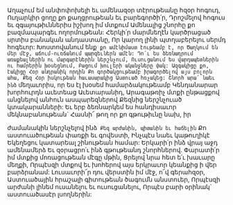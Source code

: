 
Աղաչում եմ անփոփոխելի եւ ամենազօր
տէրութեանը հզօր հոգուդ,
Ուղարկիր ցողը քո քաղցրութեան եւ բարեգործի՛ր,
Դրոշմելով հոգուս եւ զգայութիւններիս իշխող իմ
մտքում
Ամենալից շնորհը քո բազմապարգեւ
ողորմութեան:
Հերկի՛ր մարմնեղէն կարծրացած սրտիս բանական
անդաստանը,
Որ կարող լինի պտղաբերելու սերմդ հոգեւոր:
Խոստովանում ենք` քո ամէնիմաստ էութեամբ է,
որ
Ծաղկում են մեր մէջ, աճում-ուռճանում
պարգեւներն ամէն:
Դո՛ւ ես ձեռնադրում առաքեալներին ու
մարգարէներին ներշնչում,
Ուսուցանում ես վարդապետներին ու համրերին
խօսեցնում,
Բացում խուլերի ականջները փակ:
Ազգակիցը քո, էակիցը Հօր անդրանիկ որդին
Քո գործակցութեամբ իրագործելով այս բոլորն
ահա,
Քեզ Հօր իսկութեան հաւասարակից
Աստուած հռչակեց:
Շնորհ արա՛ նաեւ ինձ` մեղաւորիս, որ ես էլ խօսեմ
համարձակութեամբ
Կենդանարար խորհուրդն աւետեաց
Աւետարանիդ,
Արագաթռիչ մտքի ընթացքով անցնելով անհուն
ասպարեզներով
Քեզնից ներշնչուած կտակարանների:
Եւ երբ ձեռնարկեմ ես հանդիսաւոր
մեկնաբանութեան`
Հասնի՜ թող որ քո գթութիւնը նախ, իր


ժամանակին ներշնչելով ինձ`
Քեզ արժանին, պիտանին եւ հաճելին`
Քո աստուածութեան փառքի եւ գովեստի,
Ինչպէս նաեւ կաթուղիկէ Եկեղեցու կատարեալ
շինութեան համար:
Երկարի՛ր ինձ վրայ աջդ ամենամերձ
Եւ զօրացրո՛ւ ինձ գթութեանդ շնորհներով.
Փարատի՛ր իմ մտքից մոռացութեան մէգը մթին,
Ցրելով նրա հետ ե՛ւ խաւարը մեղքի,
Որպէսզի մտքով եւ խոհերով այս երկրաւոր
կեանքից ի վեր բարձրանամ:
Լուսաւորի՜ր դու վերստին իմ մէջ, ո՜վ գերահզօր,
Աստուածային հրաշալի գիտութեան ծագումն
անստուեր,
Որպէսզի արժանի լինեմ ուսանելու եւ
ուսուցանելու,
Որպէս բարի օրինակ` աստուածասէր լսողներին:
